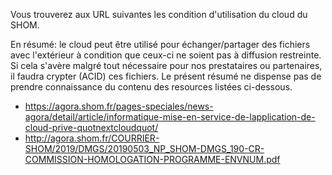 
Vous trouverez aux URL suivantes les condition d'utilisation du cloud du SHOM.

En résumé: le cloud peut être utilisé pour échanger/partager des fichiers avec l'extérieur à condition que ceux-ci ne soient pas à diffusion restreinte. Si cela s'avère malgré tout nécessaire pour nos prestataires ou partenaires, il faudra crypter (ACID) ces fichiers. Le présent résumé ne dispense pas de prendre connaissance du contenu des resources listées ci-dessous.

* <https://agora.shom.fr/pages-speciales/news-agora/detail/article/informatique-mise-en-service-de-lapplication-de-cloud-prive-quotnextcloudquot/>
* <http://agora.shom.fr/COURRIER-SHOM/2019/DMGS/20190503_NP_SHOM-DMGS_190-CR-COMMISSION-HOMOLOGATION-PROGRAMME-ENVNUM.pdf>